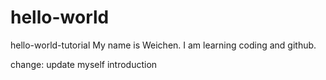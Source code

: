 # hello-world
hello-world-tutorial
My name is Weichen. I am learning coding and github.

change: update myself introduction

